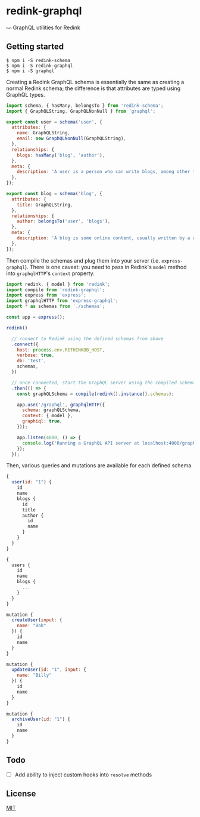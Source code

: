 # redink-graphql
⧟ GraphQL utilities for Redink

## Getting started
```
$ npm i -S redink-schema
$ npm i -S redink-graphql
$ npm i -S graphql
```

Creating a Redink GraphQL schema is essentially the same as creating a normal Redink schema; the
difference is that attributes are typed using GraphQL types.


```js
import schema, { hasMany, belongsTo } from 'redink-schema';
import { GraphQLString, GraphQLNonNull } from 'graphql';

export const user = schema('user', {
  attributes: {
    name: GraphQLString,
    email: new GraphQLNonNull(GraphQLString),
  },
  relationships: {
    blogs: hasMany('blog', 'author'),
  },
  meta: {
    description: 'A user is a person who can write blogs, among other things.',
  },
});

export const blog = schema('blog', {
  attributes: {
    title: GraphQLString,
  },
  relationships: {
    author: belongsTo('user', 'blogs'),
  },
  meta: {
    description: 'A blog is some online content, usually written by a user.',
  },
});
```

Then compile the schemas and plug them into your server (i.e. `express-graphql`). There is one
caveat: you need to pass in Redink's `model` method into `graphqlHTTP`'s `context` property.

```js
import redink, { model } from 'redink';
import compile from 'redink-graphql';
import express from 'express';
import graphqlHTTP from 'express-graphql';
import * as schemas from './schemas';

const app = express();

redink()

  // connect to Redink using the defined schemas from above
  .connect({
    host: process.env.RETHINKDB_HOST,
    verbose: true,
    db: 'test',
    schemas,
  })

  // once connected, start the GraphQL server using the compiled schemas
  .then(() => {
    const graphQLSchema = compile(redink().instance().schemas);

    app.use('/graphql', graphqlHTTP({
      schema: graphQLSchema,
      context: { model },
      graphiql: true,
    }));

    app.listen(4000, () => {
      console.log('Running a GraphQL API server at localhost:4000/graphql');
    });
  });
```

Then, various queries and mutations are available for each defined schema.

```js
{
  user(id: "1") {
    id
    name
    blogs {
      id
      title
      author {
        id
        name
      }
    }
  }
}

{
  users {
    id
    name
    blogs {
      ...
    }
  }
}

mutation {
  createUser(input: {
    name: "Bob"
  }) {
    id
    name
  }
}

mutation {
  updateUser(id: "1", input: {
    name: "Billy"
  }) {
    id
    name
  }
}

mutation {
  archiveUser(id: "1") {
    id
    name
  }
}
```

## Todo
- [ ] Add ability to inject custom hooks into `resolve` methods

## License
[MIT](https://github.com/directlyio/redink-graphql/LICENSE)
